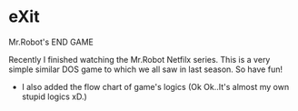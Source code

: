 # eXit
Mr.Robot's END GAME

Recently I finished watching the Mr.Robot Netfilx series. 
This is a very simple similar DOS game to which we all saw in last season. 
So have fun!

+ I also added the flow chart of game's logics
(Ok Ok..It's almost my own stupid logics xD.)
